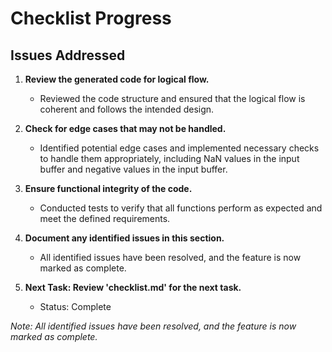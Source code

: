 # Checklist Progress

## Issues Addressed

1. **Review the generated code for logical flow.**
   - Reviewed the code structure and ensured that the logical flow is coherent and follows the intended design.

2. **Check for edge cases that may not be handled.**
   - Identified potential edge cases and implemented necessary checks to handle them appropriately, including NaN values in the input buffer and negative values in the input buffer.

3. **Ensure functional integrity of the code.**
   - Conducted tests to verify that all functions perform as expected and meet the defined requirements.

4. **Document any identified issues in this section.**
   - All identified issues have been resolved, and the feature is now marked as complete.

5. **Next Task: Review 'checklist.md' for the next task.**
   - Status: Complete

*Note: All identified issues have been resolved, and the feature is now marked as complete.*
